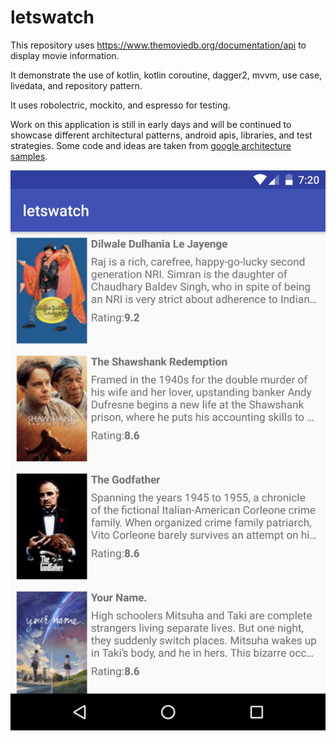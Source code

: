 # letswatch

This repository uses https://www.themoviedb.org/documentation/api to display movie information.

It demonstrate the use of kotlin, kotlin coroutine, dagger2, mvvm, use case, livedata, and repository pattern. 

It uses robolectric, mockito, and espresso for testing.

Work on this application is still in early days and will be continued to showcase different architectural patterns, android apis, libraries, and test strategies. Some code and ideas are taken from [google architecture samples](https://github.com/googlesamples/android-architecture-components).

![Top Rated Movies](screenshots/top_rated_movies.png "Top Rated Movies")

